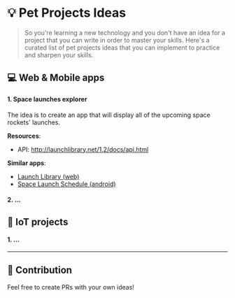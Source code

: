 # :bulb: Pet Projects Ideas

> So you're learning a new technology and you don't have an idea for a project that you can write in order to master your skills. Here's a curated list of pet projects ideas that you can implement to practice and sharpen your skills.

## :computer: Web & Mobile apps

#### 1. Space launches explorer
The idea is to create an app that will display all of the upcoming space rockets' launches.

**Resources**:
- API: http://launchlibrary.net/1.2/docs/api.html

**Similar apps**:
- [Launch Library (web)](http://launchlibrary.net/)
- [Space Launch Schedule (android)]( https://play.google.com/store/apps/details?id=com.kickstandtech.spacelaunchschedule)

#### 2. ...

## :robot: IoT projects

#### 1. ...

* * *

## :handshake: Contribution

Feel free to create PRs with your own ideas!
